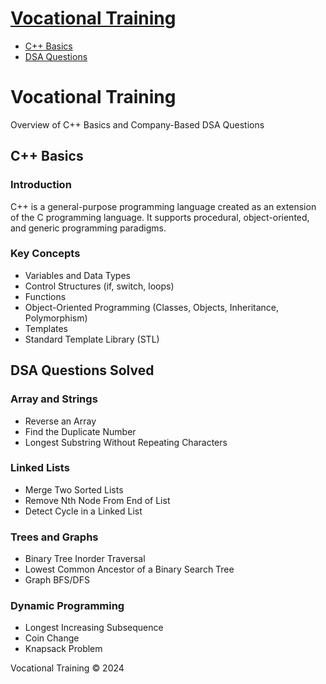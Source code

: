 [Vocational Training](#)
========================

*   [C++ Basics](https://github.com/Rahwik/CPP_BASIC_TO_ADVANCE)
*   [DSA Questions](https://github.com/Rahwik/Vocational_Training)

Vocational Training
===================

Overview of C++ Basics and Company-Based DSA Questions

C++ Basics
----------

### Introduction

C++ is a general-purpose programming language created as an extension of the C programming language. It supports procedural, object-oriented, and generic programming paradigms.

### Key Concepts

*   Variables and Data Types
*   Control Structures (if, switch, loops)
*   Functions
*   Object-Oriented Programming (Classes, Objects, Inheritance, Polymorphism)
*   Templates
*   Standard Template Library (STL)

DSA Questions Solved
--------------------

### Array and Strings

*   Reverse an Array
*   Find the Duplicate Number
*   Longest Substring Without Repeating Characters

### Linked Lists

*   Merge Two Sorted Lists
*   Remove Nth Node From End of List
*   Detect Cycle in a Linked List

### Trees and Graphs

*   Binary Tree Inorder Traversal
*   Lowest Common Ancestor of a Binary Search Tree
*   Graph BFS/DFS

### Dynamic Programming

*   Longest Increasing Subsequence
*   Coin Change
*   Knapsack Problem

Vocational Training © 2024
